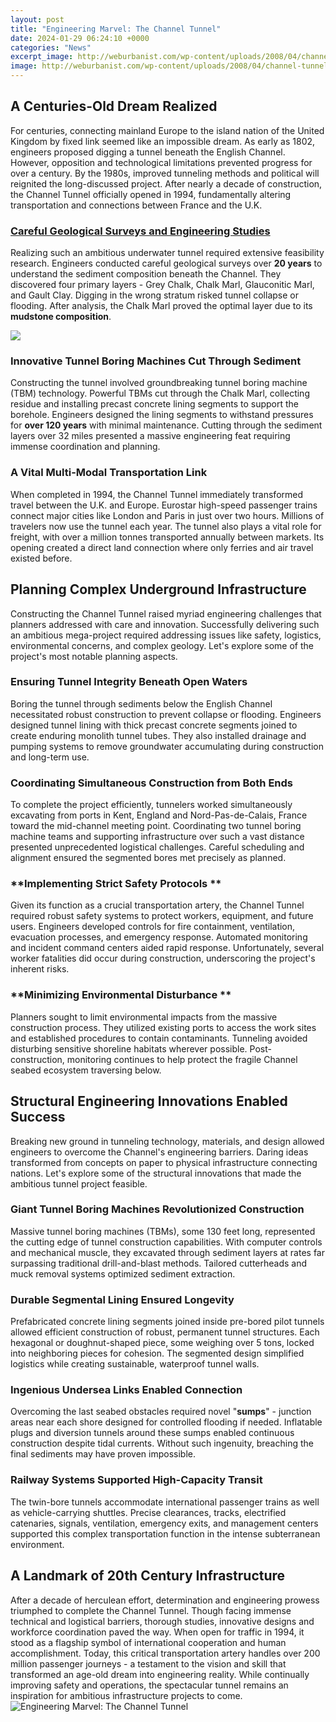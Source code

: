 ```yaml
---
layout: post
title: "Engineering Marvel: The Channel Tunnel"
date: 2024-01-29 06:24:10 +0000
categories: "News"
excerpt_image: http://weburbanist.com/wp-content/uploads/2008/04/channel-tunnel-chunnel-construction.jpg
image: http://weburbanist.com/wp-content/uploads/2008/04/channel-tunnel-chunnel-construction.jpg
---
```


## A Centuries-Old Dream Realized 
For centuries, connecting mainland Europe to the island nation of the United Kingdom by fixed link seemed like an impossible dream. As early as 1802, engineers proposed digging a tunnel beneath the English Channel. However, opposition and technological limitations prevented progress for over a century. By the 1980s, improved tunneling methods and political will reignited the long-discussed project. After nearly a decade of construction, the Channel Tunnel officially opened in 1994, fundamentally altering transportation and connections between France and the U.K.
### [Careful Geological Surveys and Engineering Studies](https://yt.io.vn/collection/abdul)
Realizing such an ambitious underwater tunnel required extensive feasibility research. Engineers conducted careful geological surveys over **20 years** to understand the sediment composition beneath the Channel. They discovered four primary layers - Grey Chalk, Chalk Marl, Glauconitic Marl, and Gault Clay. Digging in the wrong stratum risked tunnel collapse or flooding. After analysis, the Chalk Marl proved the optimal layer due to its **mudstone composition**.

![](https://www.iveyengineering.com/wp-content/uploads/2011/11/channel-tunnel1.jpg)
### **Innovative Tunnel Boring Machines Cut Through Sediment** 
Constructing the tunnel involved groundbreaking tunnel boring machine (TBM) technology. Powerful TBMs cut through the Chalk Marl, collecting residue and installing precast concrete lining segments to support the borehole. Engineers designed the lining segments to withstand pressures for **over 120 years** with minimal maintenance. Cutting through the sediment layers over 32 miles presented a massive engineering feat requiring immense coordination and planning.
### **A Vital Multi-Modal Transportation Link**
When completed in 1994, the Channel Tunnel immediately transformed travel between the U.K. and Europe. Eurostar high-speed passenger trains connect major cities like London and Paris in just over two hours. Millions of travelers now use the tunnel each year. The tunnel also plays a vital role for freight, with over a million tonnes transported annually between markets. Its opening created a direct land connection where only ferries and air travel existed before.
## Planning Complex Underground Infrastructure 
Constructing the Channel Tunnel raised myriad engineering challenges that planners addressed with care and innovation. Successfully delivering such an ambitious mega-project required addressing issues like safety, logistics, environmental concerns, and complex geology. Let's explore some of the project's most notable planning aspects.
### **Ensuring Tunnel Integrity Beneath Open Waters**  
Boring the tunnel through sediments below the English Channel necessitated robust construction to prevent collapse or flooding. Engineers designed tunnel lining with thick precast concrete segments joined to create enduring monolith tunnel tubes. They also installed drainage and pumping systems to remove groundwater accumulating during construction and long-term use.
### **Coordinating Simultaneous Construction from Both Ends**
To complete the project efficiently, tunnelers worked simultaneously excavating from ports in Kent, England and Nord-Pas-de-Calais, France toward the mid-channel meeting point. Coordinating two tunnel boring machine teams and supporting infrastructure over such a vast distance presented unprecedented logistical challenges. Careful scheduling and alignment ensured the segmented bores met precisely as planned.
### **Implementing Strict Safety Protocols **
Given its function as a crucial transportation artery, the Channel Tunnel required robust safety systems to protect workers, equipment, and future users. Engineers developed controls for fire containment, ventilation, evacuation processes, and emergency response. Automated monitoring and incident command centers aided rapid response. Unfortunately, several worker fatalities did occur during construction, underscoring the project's inherent risks.
### **Minimizing Environmental Disturbance **  
Planners sought to limit environmental impacts from the massive construction process. They utilized existing ports to access the work sites and established procedures to contain contaminants. Tunneling avoided disturbing sensitive shoreline habitats wherever possible. Post-construction, monitoring continues to help protect the fragile Channel seabed ecosystem traversing below.
## Structural Engineering Innovations Enabled Success
Breaking new ground in tunneling technology, materials, and design allowed engineers to overcome the Channel's engineering barriers. Daring ideas transformed from concepts on paper to physical infrastructure connecting nations. Let's explore some of the structural innovations that made the ambitious tunnel project feasible.
### **Giant Tunnel Boring Machines Revolutionized Construction**
Massive tunnel boring machines (TBMs), some 130 feet long, represented the cutting edge of tunnel construction capabilities. With computer controls and mechanical muscle, they excavated through sediment layers at rates far surpassing traditional drill-and-blast methods. Tailored cutterheads and muck removal systems optimized sediment extraction.
### **Durable Segmental Lining Ensured Longevity** 
Prefabricated concrete lining segments joined inside pre-bored pilot tunnels allowed efficient construction of robust, permanent tunnel structures. Each hexagonal or doughnut-shaped piece, some weighing over 5 tons, locked into neighboring pieces for cohesion. The segmented design simplified logistics while creating sustainable, waterproof tunnel walls.
### **Ingenious Undersea Links Enabled Connection**
Overcoming the last seabed obstacles required novel "**sumps**" - junction areas near each shore designed for controlled flooding if needed. Inflatable plugs and diversion tunnels around these sumps enabled continuous construction despite tidal currents. Without such ingenuity, breaching the final sediments may have proven impossible. 
### **Railway Systems Supported High-Capacity Transit**
The twin-bore tunnels accommodate international passenger trains as well as vehicle-carrying shuttles. Precise clearances, tracks, electrified catenaries, signals, ventilation, emergency exits, and management centers supported this complex transportation function in the intense subterranean environment.
## A Landmark of 20th Century Infrastructure
After a decade of herculean effort, determination and engineering prowess triumphed to complete the Channel Tunnel. Though facing immense technical and logistical barriers, thorough studies, innovative designs and workforce coordination paved the way. When open for traffic in 1994, it stood as a flagship symbol of international cooperation and human accomplishment. Today, this critical transportation artery handles over 200 million passenger journeys - a testament to the vision and skill that transformed an age-old dream into engineering reality. While continually improving safety and operations, the spectacular tunnel remains an inspiration for ambitious infrastructure projects to come.
![Engineering Marvel: The Channel Tunnel](http://weburbanist.com/wp-content/uploads/2008/04/channel-tunnel-chunnel-construction.jpg)